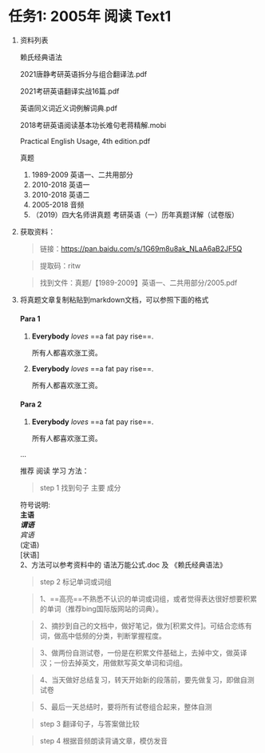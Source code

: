 
# 任务1: 2005年 阅读 Text1
1.  资料列表

    赖氏经典语法

    2021唐静考研英语拆分与组合翻译法.pdf

    2021考研英语翻译实战16篇.pdf

    英语同义词近义词例解词典.pdf

    2018考研英语阅读基本功长难句老蒋精解.mobi

    Practical English Usage, 4th edition.pdf

    真题
    1.  1989-2009 英语一、二共用部分
    1.  2010-2018 英语一
    1.  2010-2018 英语二
    1.  2005-2018 音频
    1.  （2019）四大名师讲真题 考研英语（一）历年真题详解（试卷版）

1.  获取资料：

    >链接：https://pan.baidu.com/s/1G69m8u8ak_NLaA6aB2JF5Q 
 
    >提取码：ritw

    >找到文件：真题/【1989-2009】英语一、二共用部分/2005.pdf

1. 将真题文章复制粘贴到markdown文档，可以参照下面的格式


    #### Para 1
        
    1.  **Everybody** *loves* ==a fat pay rise==.

        所有人都喜欢涨工资。
    1.  **Everybody** *loves* ==a fat pay rise==.

        所有人都喜欢涨工资。
    #### Para 2
        
    1.  **Everybody** *loves* ==a fat pay rise==.

        所有人都喜欢涨工资。
    
    ...

    推荐 阅读 学习 方法：
    > step 1 找到句子 主要 成分 

    符号说明:  
    **主语**   
    _**谓语**_   
    *宾语*   
    (定语)   
    [状语]   
    2、方法可以参考资料中的 语法万能公式.doc 及 《赖氏经典语法》

    >step 2 标记单词或词组

    >1、==高亮==不熟悉不认识的单词或词组，或者觉得表达很好想要积累的单词（推荐bing国际版网站的词典）。

    >2、摘抄到自己的文档中，做好笔记，做为[积累文件]。可结合恋练有词，做高中低频的分类，判断掌握程度。

    >3、做两份自测试卷，一份是在积累文件基础上，去掉中文，做英译汉；一份去掉英文，用做默写英文单词和词组。

    >4、当天做好总结复习，转天开始新的段落前，要先做复习，即做自测试卷

    >5、最后一天总结时，要将所有试卷组合起来，整体自测
    
    >step 3 翻译句子，与答案做比较

    >step 4 根据音频朗读背诵文章，模仿发音


